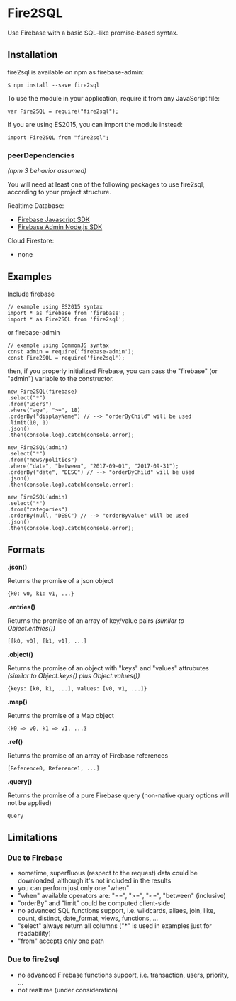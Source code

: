 # Fire2SQL
Use Firebase with a basic SQL-like promise-based syntax.

## Installation
fire2sql is available on npm as firebase-admin:

	$ npm install --save fire2sql

To use the module in your application, require it from any JavaScript file:

	var Fire2SQL = require("fire2sql");

If you are using ES2015, you can import the module instead:

	import Fire2SQL from "fire2sql";

### peerDependencies
*(npm 3 behavior assumed)*

You will need at least one of the following packages to use fire2sql, according to your project structure.

Realtime Database:
- [Firebase Javascript SDK](https://github.com/firebase/firebase-js-sdk)
- [Firebase Admin Node.js SDK](https://github.com/firebase/firebase-admin-node)

Cloud Firestore:
- none

## Examples

Include firebase

	// example using ES2015 syntax
	import * as firebase from 'firebase';
	import * as Fire2SQL from 'fire2sql';

or firebase-admin

	// example using CommonJS syntax
	const admin = require('firebase-admin');
	const Fire2SQL = require('fire2sql');

then, if you properly initialized Firebase, you can pass the "firebase" (or "admin") variable to the constructor.

	new Fire2SQL(firebase)
	.select("*")
	.from("users")
	.where("age", ">=", 18)
	.orderBy("displayName") // --> "orderByChild" will be used
	.limit(10, 1)
	.json()
	.then(console.log).catch(console.error);

	new Fire2SQL(admin)
	.select("*")
	.from("news/politics")
	.where("date", "between", "2017-09-01", "2017-09-31");
	.orderBy("date", "DESC") // --> "orderByChild" will be used
	.json()
	.then(console.log).catch(console.error);

	new Fire2SQL(admin)
	.select("*")
	.from("categories")
	.orderBy(null, "DESC") // --> "orderByValue" will be used
	.json()
	.then(console.log).catch(console.error);

## Formats

**.json()**

Returns the promise of a json object

	{k0: v0, k1: v1, ...}

**.entries()**

Returns the promise of an array of key/value pairs *(similar to Object.entries())*

	[[k0, v0], [k1, v1], ...]

**.object()**

Returns the promise of an object with "keys" and "values" attrubutes *(similar to Object.keys() plus Object.values())*

	{keys: [k0, k1, ...], values: [v0, v1, ...]}

**.map()**

Returns the promise of a Map object

	{k0 => v0, k1 => v1, ...}

**.ref()**

Returns the promise of an array of Firebase references

	[Reference0, Reference1, ...]

**.query()**

Returns the promise of a pure Firebase query (non-native quary options will not be applied)

	Query

## Limitations

### Due to Firebase

- sometime, superfluous (respect to the request) data could be downloaded, although it's not included in the results
- you can perform just only one "when"
- "when" available operators are: "==", ">=", "<=", "between" (inclusive)
- "orderBy" and "limit" could be computed client-side
- no advanced SQL functions support, i.e. wildcards, aliaes, join, like, count, distinct, date_format, views, functions, ...
- "select" always return all columns ("*" is used in examples just for readability)
- "from" accepts only one path

### Due to fire2sql

- no advanced Firebase functions support, i.e. transaction, users, priority, ...
- not realtime (under consideration)
